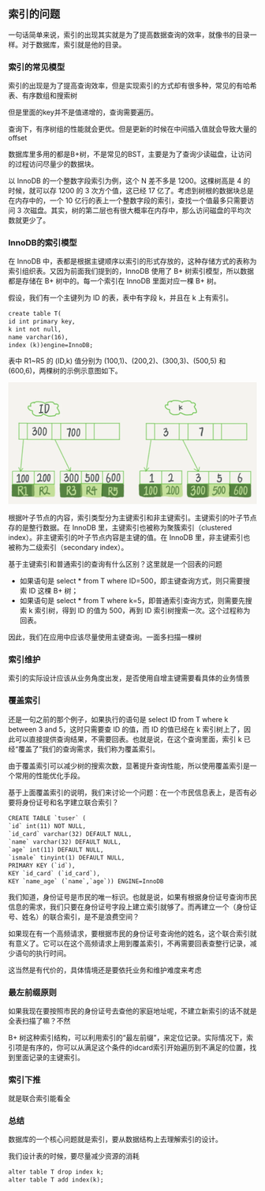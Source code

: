 ## 索引的问题

一句话简单来说，索引的出现其实就是为了提高数据查询的效率，就像书的目录一样。对于数据库，索引就是他的目录。

### 索引的常见模型

索引的出现是为了提高查询效率，但是实现索引的方式却有很多种，常见的有哈希表、有序数组和搜索树

但是里面的key并不是值递增的，查询需要遍历。

查询下，有序树组的性能就会更优。但是更新的时候在中间插入值就会导致大量的offset

数据库里多用的都是B+树，不是常见的BST，主要是为了查询少读磁盘，让访问的过程访问尽量少的数据块。

以 InnoDB 的一个整数字段索引为例，这个 N 差不多是 1200。这棵树高是 4 的时候，就可以存 1200 的 3 次方个值，这已经 17 亿了。考虑到树根的数据块总是在内存中的，一个 10 亿行的表上一个整数字段的索引，查找一个值最多只需要访问 3 次磁盘。其实，树的第二层也有很大概率在内存中，那么访问磁盘的平均次数就更少了。

### InnoDB的索引模型

在 InnoDB 中，表都是根据主键顺序以索引的形式存放的，这种存储方式的表称为索引组织表。又因为前面我们提到的，InnoDB 使用了 B+ 树索引模型，所以数据都是存储在 B+ 树中的。每一个索引在 InnoDB 里面对应一棵 B+ 树。

假设，我们有一个主键列为 ID 的表，表中有字段 k，并且在 k 上有索引。

```
create table T(
id int primary key,
k int not null, 
name varchar(16),
index (k))engine=InnoDB;
```

表中 R1~R5 的 (ID,k) 值分别为 (100,1)、(200,2)、(300,3)、(500,5) 和 (600,6)，两棵树的示例示意图如下。

![5](./Pic/5.png)

根据叶子节点的内容，索引类型分为主键索引和非主键索引。主键索引的叶子节点存的是整行数据。在 InnoDB 里，主键索引也被称为聚簇索引（clustered index）。非主键索引的叶子节点内容是主键的值。在 InnoDB 里，非主键索引也被称为二级索引（secondary index）。

基于主键索引和普通索引的查询有什么区别？这里就是一个回表的问题

+ 如果语句是 select * from T where ID=500，即主键查询方式，则只需要搜索 ID 这棵 B+ 树；
+ 如果语句是 select * from T where k=5，即普通索引查询方式，则需要先搜索 k 索引树，得到 ID 的值为 500，再到 ID 索引树搜索一次。这个过程称为回表。

因此，我们在应用中应该尽量使用主键查询。一面多扫描一棵树

### 索引维护

索引的实际设计应该从业务角度出发，是否使用自增主键需要看具体的业务情景

### 覆盖索引

还是一句之前的那个例子，如果执行的语句是 select ID from T where k between 3 and 5，这时只需要查 ID 的值，而 ID 的值已经在 k 索引树上了，因此可以直接提供查询结果，不需要回表。也就是说，在这个查询里面，索引 k 已经“覆盖了”我们的查询需求，我们称为覆盖索引。

由于覆盖索引可以减少树的搜索次数，显著提升查询性能，所以使用覆盖索引是一个常用的性能优化手段。

基于上面覆盖索引的说明，我们来讨论一个问题：在一个市民信息表上，是否有必要将身份证号和名字建立联合索引？

```
CREATE TABLE `tuser` (
`id` int(11) NOT NULL, 
`id_card` varchar(32) DEFAULT NULL, 
`name` varchar(32) DEFAULT NULL, 
`age` int(11) DEFAULT NULL, 
`ismale` tinyint(1) DEFAULT NULL,
PRIMARY KEY (`id`), 
KEY `id_card` (`id_card`), 
KEY `name_age` (`name`,`age`)) ENGINE=InnoDB
```

我们知道，身份证号是市民的唯一标识。也就是说，如果有根据身份证号查询市民信息的需求，我们只要在身份证号字段上建立索引就够了。而再建立一个（身份证号、姓名）的联合索引，是不是浪费空间？

如果现在有一个高频请求，要根据市民的身份证号查询他的姓名，这个联合索引就有意义了。它可以在这个高频请求上用到覆盖索引，不再需要回表查整行记录，减少语句的执行时间。

这当然是有代价的，具体情境还是要依托业务和维护难度来考虑

### 最左前缀原则

如果我现在要按照市民的身份证号去查他的家庭地址呢，不建立新索引的话不就是全表扫描了嘛？不然

B+ 树这种索引结构，可以利用索引的“最左前缀”，来定位记录。实际情况下，索引项是有序的，你可以从满足这个条件的idcard索引开始遍历到不满足的位置，找到里面记录的主键索引。

### 索引下推

就是联合索引能看全

### 总结

数据库的一个核心问题就是索引，要从数据结构上去理解索引的设计。

我们设计表的时候，要尽量减少资源的消耗

```
alter table T drop index k;
alter table T add index(k);
```

